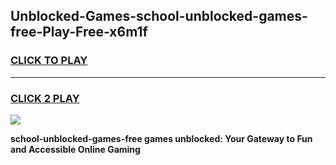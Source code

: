 
## Unblocked-Games-school-unblocked-games-free-Play-Free-x6m1f
<h3>
<a href="https://premium76.site?title=school-unblocked-games-free&ref=21A">CLICK TO PLAY</a></h3>
<hr>

<h3>
<a href="https://premium76.site?title=school-unblocked-games-free&ref=21A">CLICK 2 PLAY</a>
  
</h3>

<a href="https://premium76.site?title=school-unblocked-games-free&ref=21A"><img src="https://clearcache.store/games.png"></a>


**school-unblocked-games-free games unblocked: Your Gateway to Fun and Accessible Online Gaming**

